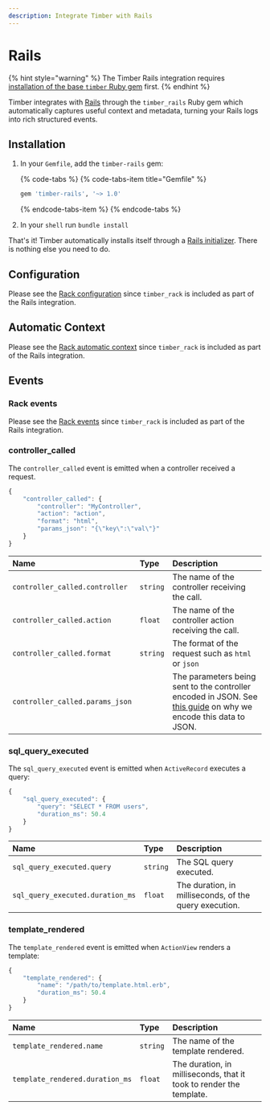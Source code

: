 ```yaml
---
description: Integrate Timber with Rails
---
```


# Rails

{% hint style="warning" %}
The Timber Rails integration requires [installation of the base `timber` Ruby gem](../#installation) first.
{% endhint %}

Timber integrates with [Rails](https://rubyonrails.org/) through the `timber_rails` Ruby gem which automatically captures useful context and metadata, turning your Rails logs into rich structured events.

## Installation

1. In your `Gemfile`, add the `timber-rails` gem:  


   {% code-tabs %}
   {% code-tabs-item title="Gemfile" %}
   ```ruby
   gem 'timber-rails', '~> 1.0'
   ```
   {% endcode-tabs-item %}
   {% endcode-tabs %}

2. In your `shell` run `bundle install`

That's it! Timber automatically installs itself through a [Rails initializer](https://api.rubyonrails.org/v2.3.8/classes/Rails/Initializer.html). There is nothing else you need to do.

## Configuration

Please see the [Rack configuration](rack.md#configuration) since `timber_rack` is included as part of the Rails integration.

## Automatic Context

Please see the [Rack automatic context](rack.md#automatic-context) since `timber_rack` is included as part of the Rails integration.

## Events

### Rack events

Please see the [Rack events](rack.md#events) since `timber_rack` is included as part of the Rails integration.

### controller\_called

The `controller_called` event is emitted when a controller received a request.

```javascript
{
    "controller_called": {
        "controller": "MyController",
        "action": "action",
        "format": "html",
        "params_json": "{\"key\":\"val\"}"
    }
}
```

| Name | Type | Description |
| :--- | :--- | :--- |
| `controller_called.controller` | `string` | The name of the controller receiving the call. |
| `controller_called.action` | `float` | The name of the controller action receiving the call. |
| `controller_called.format` | `string` | The format of the request such as `html` or `json` |
| `controller_called.params_json` |  | The parameters being sent to the controller encoded in JSON. See [this guide](../../../../guides/structured-logging-best-practices.md#keeping-your-schema-clean) on why we encode this data to JSON. |

### sql\_query\_executed

The `sql_query_executed` event is emitted when `ActiveRecord` executes a query:

```javascript
{
    "sql_query_executed": {
        "query": "SELECT * FROM users",
        "duration_ms": 50.4
    }
}
```

| Name | Type | Description |
| :--- | :--- | :--- |
| `sql_query_executed.query` | `string` | The SQL query executed. |
| `sql_query_executed.duration_ms` | `float` | The duration, in milliseconds, of the query execution. |

### template\_rendered

The `template_rendered` event is emitted when `ActionView` renders a template:

```javascript
{
    "template_rendered": {
        "name": "/path/to/template.html.erb",
        "duration_ms": 50.4
    }
}
```

| Name | Type | Description |
| :--- | :--- | :--- |
| `template_rendered.name` | `string` | The name of the template rendered. |
| `template_rendered.duration_ms` | `float` | The duration, in milliseconds, that it took to render the template. |

